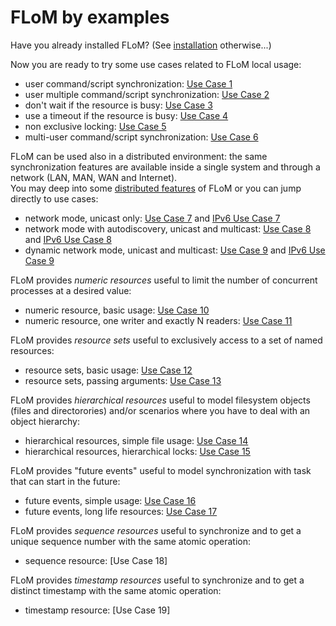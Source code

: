 FLoM by examples
===

Have you already installed FLoM? (See [installation](../Installation.md) otherwise...)

Now you are ready to try some use cases related to FLoM local usage:

* user command/script synchronization: [Use Case 1](Use_Case_1.md)
* user multiple command/script synchronization: [Use Case 2](Use_Case_2.md)
* don't wait if the resource is busy: [Use Case 3](Use_Case_3.md)
* use a timeout if the resource is busy: [Use Case 4](Use_Case_4.md)
* non exclusive locking: [Use Case 5](Use_Case_5.md)
* multi-user command/script synchronization: [Use Case 6](Use_Case_6.md)

FLoM can be used also in a distributed environment: the same synchronization features are available inside a single system and through a network (LAN, MAN, WAN and Internet).  
You may deep into some [distributed features](../Distributed_Features.md) of FLoM or you can jump directly to use cases:

* network mode, unicast only: [Use Case 7](Use_Case_7.md) and [IPv6 Use Case 7](IPv6_Use_Case_7.md)
* network mode with autodiscovery, unicast and multicast: [Use Case 8](Use_Case_8.md) and [IPv6 Use Case 8](IPv6_Use_Case_8.md)
* dynamic network mode, unicast and multicast: [Use Case 9](Use_Case_9.md) and [IPv6 Use Case 9](IPv6_Use_Case_9.md)

FLoM provides *numeric resources* useful to limit the number of concurrent processes at a desired value:

* numeric resource, basic usage: [Use Case 10](Use_Case_10.md)
* numeric resource, one writer and exactly N readers: [Use Case 11](Use_Case_11.md)

FLoM provides *resource sets* useful to exclusively access to a set of named resources:

* resource sets, basic usage: [Use Case 12](Use_Case_12.md)
* resource sets, passing arguments: [Use Case 13](Use_Case_13.md)

FLoM provides *hierarchical resources* useful to model filesystem objects (files and directorories) and/or scenarios where you have to deal with an object hierarchy:

* hierarchical resources, simple file usage: [Use Case 14](Use_Case_14.md)
* hierarchical resources, hierarchical locks: [Use Case 15](Use_Case_15.md)

FLoM provides "future events" useful to model synchronization with task that can start in the future:

* future events, simple usage: [Use Case 16](Use_Case_16.md)
* future events, long life resources: [Use Case 17](Use_Case_17.md)

FLoM provides *sequence resources* useful to synchronize and to get a unique sequence number with the same atomic operation:

* sequence resource: [Use Case 18]

FLoM provides *timestamp resources* useful to synchronize and to get a distinct timestamp with the same atomic operation:

* timestamp resource: [Use Case 19]

